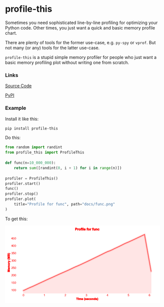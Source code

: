 # profile-this

Sometimes you need sophisticated line-by-line profiling for optimizing your Python code. Other times, you just want a quick and basic memory profile chart.

There are plenty of tools for the former use-case, e.g. `py-spy` or `vprof`. But not many (or any) tools for the latter use-case.

`profile-this` is a stupid simple memory profiler for people who just want a basic memory profiling plot without writing one from scratch.

### Links

[Source Code](https://github.com/michaelthomasletts/profile-this)

[PyPI](https://pypi.org/project/profile-this/)

### Example

Install it like this:

```bash
pip install profile-this
```

Do this:

```python
from random import randint
from profile_this import ProfileThis

def func(n=10_000_000):
    return sum([randint(0, i + 1) for i in range(n)])

profiler = ProfileThis()
profiler.start()
func()
profiler.stop()
profiler.plot(
    title="Profile for func", path="docs/func.png"
)
```

To get this:

![func image](https://raw.githubusercontent.com/michaelthomasletts/profile-this/refs/heads/main/docs/func.png)